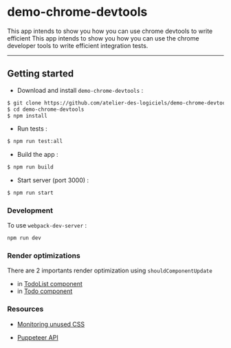 # demo-chrome-devtools

This app intends to show you how you can use chrome devtools to write efficient This app intends to show you how you can use the chrome developer tools to write efficient integration tests.

------------------------

## Getting started

- Download and install `demo-chrome-devtools` :

```bash
$ git clone https://github.com/atelier-des-logiciels/demo-chrome-devtools.git
$ cd demo-chrome-devtools
$ npm install
```

- Run tests :
```bash
$ npm run test:all
```

- Build the app :
```bash
$ npm run build
```

- Start server (port 3000) :
```bash
$ npm run start
```

### Development
To use `webpack-dev-server` :
```bash
npm run dev
```

### Render optimizations
There are 2 importants render optimization using `shouldComponentUpdate`
- in [TodoList component](https://github.com/atelier-des-logiciels/demo-chrome-devtools/blob/master/src/App/TodoApp/TodoList/index.js#L16)
- in [Todo component](https://github.com/atelier-des-logiciels/demo-chrome-devtools/blob/master/src/App/TodoApp/Todo/index.js#L30)

### Resources
- [Monitoring unused CSS](http://blog.cowchimp.com/monitoring-unused-css-by-unleashing-the-devtools-protocol/)

- [Puppeteer API](https://github.com/GoogleChrome/puppeteer/blob/master/docs/api.md)
